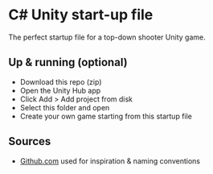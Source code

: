 # C# Unity start-up file
The perfect startup file for a top-down shooter Unity game.


## Up & running (optional)
- Download this repo (zip)
- Open the Unity Hub app
- Click Add > Add project from disk
- Select this folder and open
- Create your own game starting from this startup file

## Sources 


- [Github.com](https://github.com/ktaranov/naming-convention/blob/master/C%23%20Coding%20Standards%20and%20Naming%20Conventions.md) used for inspiration & naming conventions
